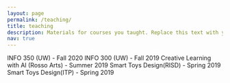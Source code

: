 ```yaml
---
layout: page
permalink: /teaching/
title: teaching
description: Materials for courses you taught. Replace this text with your description.
nav: true
---
```


INFO 350 (UW) - Fall 2020
INFO 300 (UW) - Fall 2019
Creative Learning with AI (Rosso Arts) - Summer 2019
Smart Toys Design(RISD) - Spring 2019
Smart Toys Design(ITP) - Spring 2019